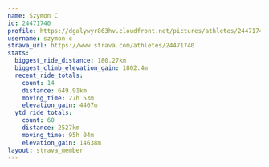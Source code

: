 ```yaml
---
name: Szymon C
id: 24471740
profile: https://dgalywyr863hv.cloudfront.net/pictures/athletes/24471740/7213253/3/large.jpg
username: szymon-c
strava_url: https://www.strava.com/athletes/24471740
stats:
  biggest_ride_distance: 180.27km
  biggest_climb_elevation_gain: 1802.4m
  recent_ride_totals:
    count: 14
    distance: 649.91km
    moving_time: 27h 53m
    elevation_gain: 4407m
  ytd_ride_totals:
    count: 60
    distance: 2527km
    moving_time: 95h 04m
    elevation_gain: 14638m
layout: strava_member
--- 
```

